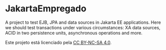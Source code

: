 # JakartaEmpregado

A project to test EJB, JPA and data sources in Jakarta EE applications. Here we should test transactions under various circumstances: XA data sources, ACID in two persistence units, asynchronous operations and more.

Este projeto está licenciado pela [CC BY-NC-SA 4.0](https://creativecommons.org/licenses/by-nc-sa/4.0/).
